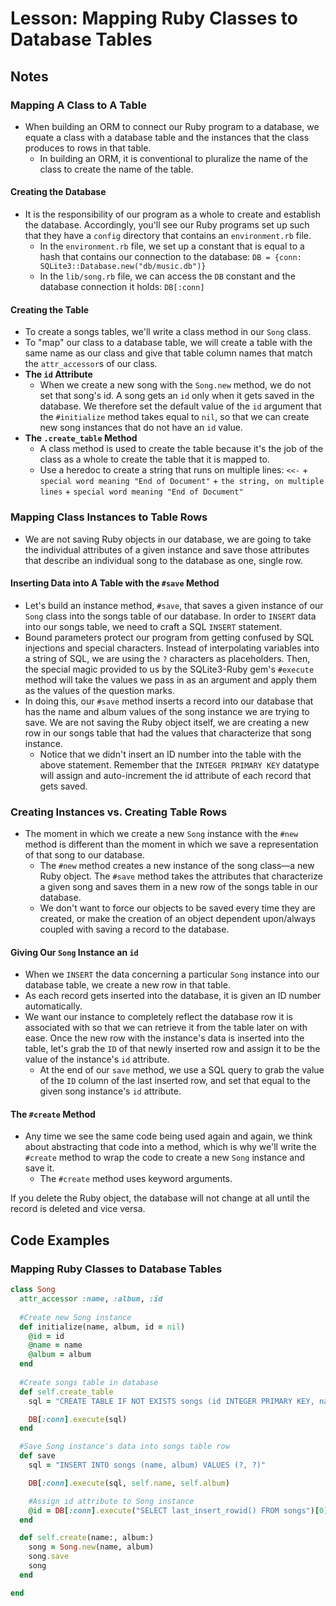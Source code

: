 # Lesson: Mapping Ruby Classes to Database Tables

## Notes

### Mapping A Class to A Table

- When building an ORM to connect our Ruby program to a database, we equate a class with a database table and the instances that the class produces to rows in that table.
  - In building an ORM, it is conventional to pluralize the name of the class to create the name of the table.

#### Creating the Database

- It is the responsibility of our program as a whole to create and establish the database. Accordingly, you'll see our Ruby programs set up such that they have a `config` directory that contains an `environment.rb` file.
  - In the `environment.rb` file, we set up a constant that is equal to a hash that contains our connection to the database: `DB = {conn: SQLite3::Database.new("db/music.db")}`
  - In the `lib/song.rb` file, we can access the `DB` constant and the database connection it holds: `DB[:conn]`

#### Creating the Table

- To create a songs tables, we'll write a class method in our `Song` class.
- To "map" our class to a database table, we will create a table with the same name as our class and give that table column names that match the `attr_accessor`s of our class.
- **The `id` Attribute**
  - When we create a new song with the `Song.new` method, we do not set that song's id. A song gets an `id` only when it gets saved in the database. We therefore set the default value of the `id` argument that the `#initialize` method takes equal to `nil`, so that we can create new song instances that do not have an `id` value.
- **The `.create_table` Method**
  - A class method is used to create the table because it's the job of the class as a whole to create the table that it is mapped to.
  - Use a heredoc to create a string that runs on multiple lines: `<<-` + `special word meaning "End of Document"` + `the string, on multiple lines` + `special word meaning "End of Document"`

### Mapping Class Instances to Table Rows

- We are not saving Ruby objects in our database, we are going to take the individual attributes of a given instance and save those attributes that describe an individual song to the database as one, single row.

#### Inserting Data into A Table with the `#save` Method

- Let's build an instance method, `#save`, that saves a given instance of our `Song` class into the songs table of our database. In order to `INSERT` data into our songs table, we need to craft a SQL `INSERT` statement.
- Bound parameters protect our program from getting confused by SQL injections and special characters. Instead of interpolating variables into a string of SQL, we are using the `?` characters as placeholders. Then, the special magic provided to us by the SQLite3-Ruby gem's `#execute` method will take the values we pass in as an argument and apply them as the values of the question marks.
- In doing this, our `#save` method inserts a record into our database that has the name and album values of the song instance we are trying to save. We are not saving the Ruby object itself, we are creating a new row in our songs table that had the values that characterize that song instance.
  - Notice that we didn't insert an ID number into the table with the above statement. Remember that the `INTEGER PRIMARY KEY` datatype will assign and auto-increment the id attribute of each record that gets saved.

### Creating Instances vs. Creating Table Rows

- The moment in which we create a new `Song` instance with the `#new` method is different than the moment in which we save a representation of that song to our database.
  - The `#new` method creates a new instance of the song class—a new Ruby object. The `#save` method takes the attributes that characterize a given song and saves them in a new row of the songs table in our database.
  - We don't want to force our objects to be saved every time they are created, or make the creation of an object dependent upon/always coupled with saving a record to the database.

#### Giving Our `Song` Instance an `id`

- When we `INSERT` the data concerning a particular `Song` instance into our database table, we create a new row in that table.
- As each record gets inserted into the database, it is given an ID number automatically.
- We want our instance to completely reflect the database row it is associated with so that we can retrieve it from the table later on with ease. Once the new row with the instance's data is inserted into the table, let's grab the `ID` of that newly inserted row and assign it to be the value of the instance's `id` attribute.
  - At the end of our `save` method, we use a SQL query to grab the value of the `ID` column of the last inserted row, and set that equal to the given song instance's `id` attribute.

#### The `#create` Method

- Any time we see the same code being used again and again, we think about abstracting that code into a method, which is why we'll write the `#create` method to wrap the code to create a new `Song` instance and save it.
  - The `#create` method uses keyword arguments.

If you delete the Ruby object, the database will not change at all until the record is deleted and vice versa.

## Code Examples

### Mapping Ruby Classes to Database Tables

```ruby
class Song
  attr_accessor :name, :album, :id
  
  #Create new Song instance
  def initialize(name, album, id = nil)
    @id = id
    @name = name
    @album = album
  end
  
  #Create songs table in database
  def self.create_table
    sql = "CREATE TABLE IF NOT EXISTS songs (id INTEGER PRIMARY KEY, name TEXT, album TEXT)"

    DB[:conn].execute(sql)
  end

  #Save Song instance's data into songs table row
  def save
    sql = "INSERT INTO songs (name, album) VALUES (?, ?)"

    DB[:conn].execute(sql, self.name, self.album)

    #Assign id attribute to Song instance
    @id = DB[:conn].execute("SELECT last_insert_rowid() FROM songs")[0][0]
  end

  def self.create(name:, album:)
    song = Song.new(name, album)
    song.save
    song
  end

end
```